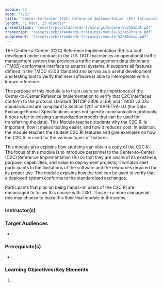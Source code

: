 ```yaml
---
module: 53
code: "T251"
title: "Center-to-Center (C2C) Reference Implementation (RI) Introduction"
length: "1 hour, 23 minutes"
presentation: "/assets/pcb/standards-trainings/module-53/m53ppt.pdf"
transcript: "/assets/pcb/standards-trainings/module-53/m53trans.pdf"
supplement: "/assets/pcb/standards-trainings/module-53/m53sup.pdf"
---
```

The Center-to-Center-(C2C) Reference Implementation (RI) is a tool developed under contract to the U.S. DOT that mimics an operational traffic management system that provides a traffic management data dictionary (TMDD) conformant interface to external systems. It supports all features defined in the TMDD v3.03 standard and serves as a useful development and testing tool to verify that new software is able to interoperate with a known reference.

The purpose of this module is to train users on the importance of the Center-to-Center Reference Implementation to verify that C2C interfaces conform to the protocol standard (NTCIP 2306 v1.69) and TMDD v3.03c standards and are compliant to Section 1201 of SAFETEA-LU (the Data Exchange Format Specifications does not specify communication protocols; it does refer to existing standardized protocols that can be used for transferring the data). This Module teaches students why the C2C RI is important, how it makes testing easier, and how it reduces cost. In addition, the module teaches the student C2C RI features and give examples on how the C2C RI is used for the various types of features.

This module also explains how students can obtain a copy of the C2C RI. The focus of this module is to introduce personnel to the Center-to-Center (C2C) Reference Implementation (RI) so that they are aware of its existence, purpose, capabilities, and value to deployment projects; it will also alert participants to the limitations of the software and the resources required for its proper use. The module explains how the tool can be used to verify that a deployed system conforms to the standardized exchanges.

Participants that plan on being hands-on users of the C2C RI are encouraged to follow this course with T351. Those in a more managerial role may choose to make this their final module in the series.

### Instructor(s)


### Target Audiences
* 

### Prerequisite(s)
* 

### Learning Objectives/Key Elements
1. 